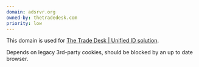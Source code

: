 ```yaml
---
domain: adsrvr.org
owned-by: thetradedesk.com
priority: low
---
```


This domain is used for [The Trade Desk | Unified ID solution](https://www.thetradedesk.com/industry-initiatives/unified-id-solution).

Depends on legacy 3rd-party cookies, should be blocked by an up to date browser.

